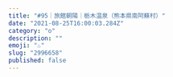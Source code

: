```yaml
---
title: "#95｜旅館朝陽｜栃木温泉（熊本県南阿蘇村）"
date: "2021-08-25T16:00:03.284Z"
category: "o"
description: ""
emoji: "♨️"
slug: "2996658"
published: false
---
```


<!-- @format -->
